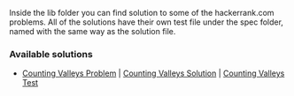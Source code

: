 Inside the lib folder you can find solution to some of the hackerrank.com problems. All of the solutions have their own test file under the spec folder, named with the same way as the solution file.

### Available solutions

- [Counting Valleys Problem](https://www.hackerrank.com/challenges/counting-valleys/problem) | [Counting Valleys Solution](ruby/lib/counting_valleys.rb) | [Counting Valleys Test](ruby/spec/counting_valleys_spec.rb)
